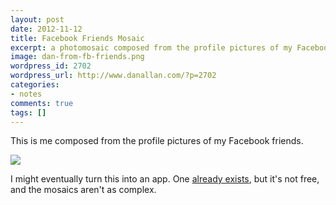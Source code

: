 ```yaml
---
layout: post
date: 2012-11-12
title: Facebook Friends Mosaic
excerpt: a photomosaic composed from the profile pictures of my Facebook friends
image: dan-from-fb-friends.png
wordpress_id: 2702
wordpress_url: http://www.danallan.com/?p=2702
categories:
- notes
comments: true
tags: []
---
```

This is me composed from the profile pictures of my Facebook friends.

![](/static/images/dan-from-fb-friends.png)

I might eventually turn this into an app. One [already exists](http://frintr.com/), but it's not free, and the mosaics aren't as complex.
